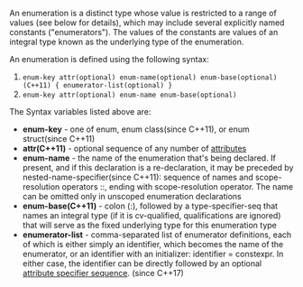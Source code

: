 An enumeration is a distinct type whose value is restricted to a range of values (see below for details), which may include several explicitly named constants ("enumerators"). The values of the constants are values of an integral type known as the underlying type of the enumeration.

An enumeration is defined using the following syntax:

1.  ``enum-key attr(optional) enum-name(optional) enum-base(optional)(C++11) { enumerator-list(optional) }``
2.  ``enum-key attr(optional) enum-name enum-base(optional)``

The Syntax variables listed above are:

- **enum-key**	-	one of enum, enum class(since C++11), or enum struct(since C++11)
- **attr(C++11)**	-	optional sequence of any number of [attributes][attributes]
- **enum-name**	-	the name of the enumeration that's being declared. If present, and if this declaration is a re-declaration, it may be preceded by nested-name-specifier(since C++11): sequence of names and scope-resolution operators ::, ending with scope-resolution operator. The name can be omitted only in unscoped enumeration declarations
- **enum-base(C++11)**	-	colon (:), followed by a type-specifier-seq that names an integral type (if it is cv-qualified, qualifications are ignored) that will serve as the fixed underlying type for this enumeration type
- **enumerator-list**	-	comma-separated list of enumerator definitions, each of which is either simply an identifier, which becomes the name of the enumerator, or an identifier with an initializer: identifier = constexpr. In either case, the identifier can be directly followed by an optional [attribute specifier sequence][Specifier]. (since C++17)

[attributes]: https://en.cppreference.com/w/cpp/language/attributes
[Specifier]: https://en.cppreference.com/w/cpp/language/attributes
